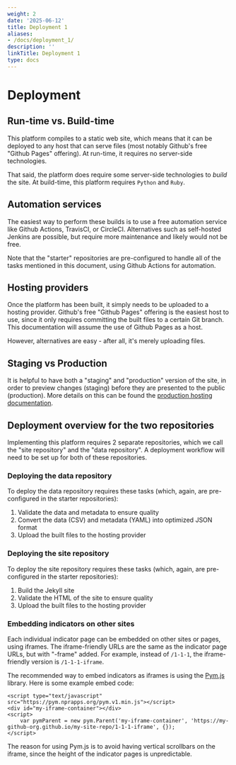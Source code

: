```yaml
---
weight: 2
date: '2025-06-12'
title: Deployment 1
aliases:
- /docs/deployment_1/
description: ''
linkTitle: Deployment 1
type: docs
---
```


<h1>Deployment</h1>

## Run-time vs. Build-time

This platform compiles to a static web site, which means that it can be deployed to any host that can serve files (most notably Github's free "Github Pages" offering). At run-time, it requires no server-side technologies.

That said, the platform does require some server-side technologies to *build* the site. At build-time, this platform requires `Python` and `Ruby`.

## Automation services

The easiest way to perform these builds is to use a free automation service like Github Actions, TravisCI, or CircleCI. Alternatives such as self-hosted Jenkins are possible, but require more maintenance and likely would not be free.

Note that the "starter" repositories are pre-configured to handle all of the tasks mentioned in this document, using Github Actions for automation.

## Hosting providers

Once the platform has been built, it simply needs to be uploaded to a hosting provider. Github's free "Github Pages" offering is the easiest host to use, since it only requires committing the built files to a certain Git branch. This documentation will assume the use of Github Pages as a host.

However, alternatives are easy - after all, it's merely uploading files.

## Staging vs Production

It is helpful to have both a "staging" and "production" version of the site, in order to preview changes (staging) before they are presented to the public (production). More details on this can be found the [production hosting documentation](hosting/production.md).

## Deployment overview for the two repositories

Implementing this platform requires 2 separate repositories, which we call the "site repository" and the "data repository". A deployment workflow will need to be set up for both of these repositories.

### Deploying the data repository

To deploy the data repository requires these tasks (which, again, are pre-configured in the starter repositories):

1. Validate the data and metadata to ensure quality
1. Convert the data (CSV) and metadata (YAML) into optimized JSON format
1. Upload the built files to the hosting provider

### Deploying the site repository

To deploy the site repository requires these tasks (which, again, are pre-configured in the starter repositories):

1. Build the Jekyll site
1. Validate the HTML of the site to ensure quality
1. Upload the built files to the hosting provider

### Embedding indicators on other sites

Each individual indicator page can be embedded on other sites or pages, using iframes. The iframe-friendly URLs are the same as the indicator page URLs, but with "-frame" added. For example, instead of `/1-1-1`, the iframe-friendly version is `/1-1-1-iframe`.

The recommended way to embed indicators as iframes is using the [Pym.js](https://blog.apps.npr.org/pym.js/) library. Here is some example embed code:

```
<script type="text/javascript" src="https://pym.nprapps.org/pym.v1.min.js"></script>
<div id="my-iframe-container"></div>
<script>
    var pymParent = new pym.Parent('my-iframe-container', 'https://my-github-org.github.io/my-site-repo/1-1-1-iframe', {});
</script>
```

The reason for using Pym.js is to avoid having vertical scrollbars on the iframe, since the height of the indicator pages is unpredictable.
